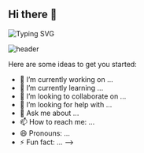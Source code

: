 ## Hi there 👋

![Typing SVG](https://readme-typing-svg.demolab.com?font=Fira+Code&weight=500&pause=1000&color=443EF7&background=30FFBE00&center=true&width=435&lines=Minha's+Github!+%F0%9F%8D%AB%F0%9F%A5%AD%F0%9F%8D%81)

![header](https://capsule-render.vercel.app/api?type=wave&color=auto&height=300&section=header&text=%20Minhause&fontSize=90)


Here are some ideas to get you started:

- 🔭 I’m currently working on ...
- 🌱 I’m currently learning ...
- 👯 I’m looking to collaborate on ...
- 🤔 I’m looking for help with ...
- 💬 Ask me about ...
- 📫 How to reach me: ...
- 😄 Pronouns: ...
- ⚡ Fun fact: ...
-->

